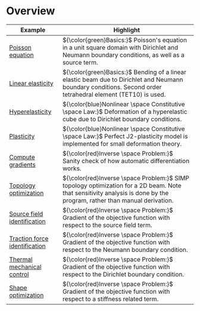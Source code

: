 # Overview

| Example                                                      | Highlight                                                    |
| ------------------------------------------------------------ | ------------------------------------------------------------ |
| [Poisson equation](poisson) | ${\color{green}Basics:}$  Poisson's equation in a unit square domain with Dirichlet and Neumann boundary conditions, as well as a source term. |
| [Linear elasticity](linear_elasticity) | ${\color{green}Basics:}$  Bending of a linear elastic beam due to Dirichlet and Neumann boundary conditions. Second order tetrahedral element (TET10) is used. |
| [Hyperelasticity](hyperelasticity) | ${\color{blue}Nonlinear \space Constitutive \space Law:}$ Deformation of a hyperelastic cube due to Dirichlet boundary conditions. |
| [Plasticity](plasticity) | ${\color{blue}Nonlinear \space Constitutive \space Law:}$ Perfect J2-plasticity model is implemented for small deformation theory. |
| [Compute gradients](compute_gradients) | ${\color{red}Inverse \space Problem:}$ Sanity check of how automatic differentiation works. |
| [Topology optimization](topology_optimization) | ${\color{red}Inverse \space Problem:}$ SIMP topology optimization for a 2D beam. Note that sensitivity analysis is done by the program, rather than manual derivation. |
| [Source field identification](source_field_identification/source_field_identification) | ${\color{red}Inverse \space Problem:}$ Gradient of the objective function with respect to the source field term. |
| [Traction force identification](traction_force_identification/traction_force_identification) | ${\color{red}Inverse \space Problem:}$ Gradient of the objective function with respect to the Neumann boundary condition. |
| [Thermal mechanical control](thermal_mechanical_control/thermal_mechanical_control) | ${\color{red}Inverse \space Problem:}$ Gradient of the objective function with respect to the Dirichlet boundary condition. |
| [Shape optimization](shape_optimization/shape_optimization) | ${\color{red}Inverse \space Problem:}$ Gradient of the objective function with respect to a stiffness related term. |